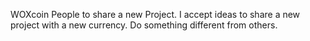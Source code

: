  WOXcoin
People to share a new Project. I accept ideas to share a new project with a new currency. Do something different from others.
